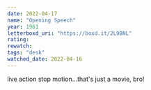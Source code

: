 ```yaml
---
date: 2022-04-17
name: "Opening Speech"
year: 1961
letterboxd_uri: "https://boxd.it/2L9BNL"
rating: 
rewatch: 
tags: "desk"
watched_date: 2022-04-16
---
```


live action stop motion...that's just a movie, bro!

